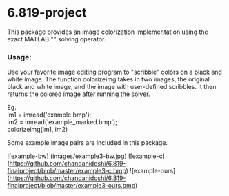 # 6.819-project

This package provides an image colorization implementation using the exact MATLAB "\" solving operator. 

### Usage:
Use your favorite image editing program to "scribble" colors on a black and white image.
The function colorizeimg takes in two images, the original black and white image, and the image with user-defined scribbles. 
It then returns the colored image after running the solver.

Eg.
<br>im1 = imread('example.bmp');
<br>im2 = imread('example_marked.bmp');
<br>colorizeimg(im1, im2)

Some example image pairs are included in this package.

![example-bw] (images/example3-bw.jpg) 
![example-c] (https://github.com/chandanidoshi/6.819-finalproject/blob/master/example3-c.bmp) 
![example-ours] (https://github.com/chandanidoshi/6.819-finalproject/blob/master/example3-ours.bmp)
